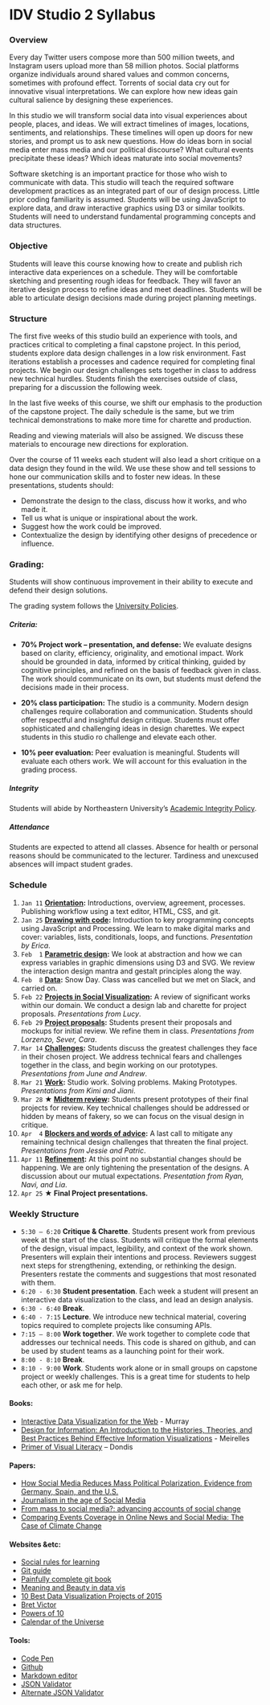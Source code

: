 # IDV Studio 2 Syllabus

### Overview
Every day Twitter users compose more than 500 million tweets,  and Instagram users upload more than 58 million photos.  Social platforms organize individuals around shared values and common concerns, sometimes with profound effect. Torrents of social data cry out for innovative visual interpretations. We can explore how new ideas gain cultural salience by designing these experiences.

In this studio we will transform social data into visual experiences about people, places, and ideas. We will extract timelines of images, locations, sentiments, and relationships. These timelines will open up doors for new stories, and prompt us to ask new questions. How do ideas born in social media enter mass media and our political discourse? What cultural events precipitate these ideas? Which ideas maturate into social movements?

Software sketching is an important practice for those who wish to communicate with data. This studio will teach the required software development practices as an integrated part of our of design process. Little prior coding familiarity is assumed. Students will be using JavaScript to explore data, and draw interactive graphics using D3 or similar toolkits. Students will need to understand fundamental programming concepts and data structures.

### Objective
Students will leave this course knowing how to create and publish rich interactive data experiences on a schedule. They will be comfortable sketching and presenting rough ideas for feedback. They will favor an iterative design process to refine ideas and meet deadlines. Students will be able to articulate design  decisions made during project planning meetings.

### Structure
The first five weeks of this studio build an experience with tools, and practices critical to completing a final capstone project. In this period, students explore data design challenges in a low risk environment. Fast iterations establish a processes and cadence required for completing final projects. We begin our design challenges sets together in class to address new technical hurdles. Students finish the exercises outside of class, preparing for a discussion the following week.

In the last five weeks of this course, we shift our emphasis to the production of the capstone project. The daily schedule is the same, but we trim technical demonstrations to make more time for charette and production.

Reading and viewing materials will also be assigned. We discuss these materials to encourage new directions for exploration.

Over the course of 11 weeks each student will also lead a short critique on a data design they found in the wild. We use these show and tell sessions to hone our communication skills and to foster new ideas. In these presentations, students should:
* Demonstrate the design to the class, discuss how it works, and who made it.
* Tell us what is unique or inspirational about the work.
* Suggest how the work could be improved.
* Contextualize the design by identifying other designs of precedence or influence.


### Grading:
Students will show continuous improvement in their ability to execute and defend their design solutions.

The grading system follows the [University Policies](http://www.northeastern.edu/registrar/gradingsystem.html).

##### Criteria:
* __70% Project work – presentation, and defense:__ We evaluate designs based on clarity, efficiency, originality, and emotional impact. Work should be grounded in data, informed by critical thinking, guided by cognitive principles, and refined on the basis of feedback given in class. The work should communicate on its own, but students must defend the decisions made in their process.
* __20% class participation:__ The studio is a community. Modern design challenges require collaboration and communication. Students should offer respectful and insightful design critique. Students must offer sophisticated and challenging ideas in design charettes. We expect students in this studio ro challenge and elevate each other.

* __10% peer evaluation:__ Peer evaluation is meaningful. Students will evaluate each others work. We will account for this evaluation in the grading process.

##### Integrity
Students will abide by Northeastern University’s [Academic Integrity Policy](http://www.northeastern.edu/osccr/academicintegrity/).

##### Attendance
Students are expected to attend all classes. Absence for health or personal reasons should be communicated to the lecturer. Tardiness and unexcused absences will impact student grades.

### Schedule
1. `Jan 11` __[Orientation](./01/):__ Introductions, overview, agreement, processes. Publishing workflow using a text editor, HTML, CSS, and git.
2. `Jan 25` __[Drawing with code](./02/):__ Introduction to key programming concepts using JavaScript and Processing. We learn to make digital marks and cover: variables, lists, conditionals, loops, and functions. _Presentation by Erica_.
3. `Feb  1` __[Parametric design](./03/):__ We look at abstraction and how we can express variables in graphic dimensions using D3 and SVG. We review the interaction design mantra and gestalt principles along the way.
4. `Feb  8` __[Data](./04/):__ Snow Day. Class was cancelled but we met on Slack, and carried on.
5. `Feb 22` __[Projects in Social Visualization](./05/):__ A review of significant works within our domain. We conduct a design lab and charette for project proposals. _Presentations from Lucy_.
6. `Feb 29` __[Project proposals](./06/):__ Students present their proposals and mockups for initial review. We refine them in class. _Presentations from Lorzenzo, Sever, Cara_.
7. `Mar 14` __[Challenges](./07/):__ Students discuss the greatest challenges they face in their chosen project. We address technical fears and challenges together in the class, and begin working on our prototypes. _Presentations from June and Andrew_.
7. `Mar 21` __[Work](./08):__ Studio work. Solving problems. Making Prototypes. _Presentations from Kimi and Jiani_.
8. `Mar 28` __★ [Midterm review](./09):__ Students present prototypes of their final projects for review. Key technical challenges should be addressed or hidden by means of fakery, so we can focus on the visual design in critique.
9. `Apr  4` __[Blockers and words of advice](./10):__ A last call to mitigate any remaining technical design challenges that threaten the final project. _Presentations from Jessie and Patric_.
10. `Apr 11` __[Refinement](./11):__ At this point no substantial changes should be happening. We are only tightening the presentation of the designs. A discussion about our mutual expectations. _Presentation from Ryan, Navi, and Lia_.
11. `Apr 25` __★ Final Project presentations.__


### Weekly Structure
* `5:30 – 6:20` __Critique & Charette__. Students present work from previous week at the start of the class. Students will critique the formal elements of the design, visual impact, legibility, and context of the work shown. Presenters will explain their intentions and process. Reviewers suggest next steps for strengthening, extending, or rethinking the design. Presenters restate the comments and suggestions that most resonated with them.
* `6:20 - 6:30` __Student presentation__. Each week a student will present an interactive data visualization to the class, and lead an design analysis.
* `6:30 - 6:40` __Break__.
* `6:40 - 7:15` __Lecture__.  We introduce new technical material, covering topics required to complete projects like consuming APIs.
* `7:15 – 8:00` __Work together__. We work together to complete code that addresses our technical needs. This code is shared on github, and can be used by student teams as a launching point for their work.
* `8:00 - 8:10` __Break__.
* `8:10 - 9:00` __Work__. Students work alone or in small groups on capstone project or weekly challenges. This is a great time for students to help each other, or ask me for help.

#### Books:
* [Interactive Data Visualization for the Web](http://www.amazon.com/Interactive-Data-Visualization-Scott-Murray/dp/1449339735/ref=sr_1_2?ie=UTF8&qid=1451940377&sr=8-2&keywords=D3+data) - Murray
* [Design for Information: An Introduction to the Histories, Theories, and Best Practices Behind Effective Information Visualizations](https://www.amazon.com/gp/product/1592538061/ref=ox_sc_sfl_title_14?ie=UTF8&psc=1&smid=ATVPDKIKX0DER) - Meirelles
* [Primer of Visual Literacy](http://www.amazon.com/Primer-Visual-Literacy-Donis-Dondis/dp/0262540290/ref=sr_1_1?s=books&ie=UTF8&qid=1451940566&sr=1-1&keywords=primer+of+visual+literacy) – Dondis

#### Papers:
* [How Social Media Reduces Mass Political Polarization. Evidence from Germany, Spain, and the U.S.](http://pablobarbera.com/static/barbera_polarization_APSA.pdf)
* [Journalism in the age of Social Media](https://reutersinstitute.politics.ox.ac.uk/sites/default/files/Journalism%20in%20the%20Age%20of%20Social%20Media.pdf)
* [From mass to social media?: advancing accounts of social change ](http://eprints.lse.ac.uk/62075/1/__lse.ac.uk_storage_LIBRARY_Secondary_libfile_shared_repository_Content_Livingstone,%20S_From%20mass%20to%20social%20media_Livingstone_From%20mass%20to%20social_2015.pdf)
* [Comparing Events Coverage in Online News and Social Media:
The Case of Climate Change](http://crisislex.org/papers/icwsm2015_climate_change_media_gap.pdf)

#### Websites &etc:
* [Social rules for learning](https://www.recurse.com/manual#sub-sec-social-rules)
* [Git guide](http://rogerdudler.github.io/git-guide/)
* [Painfully complete git book](https://git-scm.com/book/en/v2)
* [Meaning and Beauty in data vis](http://lisacharlotterost.github.io/2015/12/19/Meaning-and-Beauty-in-Data-Vis/)
* [10 Best Data Visualization Projects of 2015](https://flowingdata.com/2015/12/22/10-best-data-visualization-projects-of-2015/)
* [Bret Victor](http://worrydream.com/)
* [Powers of 10](https://www.youtube.com/watch?v=0fKBhvDjuy0)
* [Calendar of the Universe](https://www.youtube.com/watch?v=Ln8UwPd1z20)

#### Tools:
* [Code Pen](http://codepen.io/pen/)
* [Github](http://github.com)
* [Markdown editor](http://dillinger.io/)
* [JSON Validator](http://www.jsoneditoronline.org/)
* [Alternate JSON Validator](https://jsonformatter.curiousconcept.com/)
